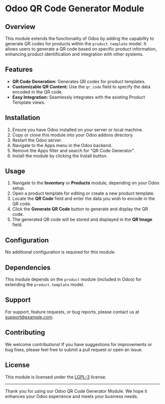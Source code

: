 # Odoo QR Code Generator Module

## Overview
This module extends the functionality of Odoo by adding the capability to generate QR codes for products within the `product.template` model. It allows users to generate a QR code based on specific product information, enhancing product identification and integration with other systems.

## Features
- **QR Code Generation:** Generates QR codes for product templates.
- **Customizable QR Content:** Use the `qr_code` field to specify the data encoded in the QR code.
- **Easy Integration:** Seamlessly integrates with the existing Product Template views.

## Installation
1. Ensure you have Odoo installed on your server or local machine.
2. Copy or clone this module into your Odoo addons directory.
3. Restart the Odoo server.
4. Navigate to the Apps menu in the Odoo backend.
5. Remove the Apps filter and search for "QR Code Generator".
6. Install the module by clicking the Install button.

## Usage
1. Navigate to the **Inventory** or **Products** module, depending on your Odoo setup.
2. Open a product template for editing or create a new product template.
3. Locate the **QR Code** field and enter the data you wish to encode in the QR code.
4. Click the **Generate QR Code** button to generate and display the QR code.
5. The generated QR code will be stored and displayed in the **QR Image** field.

## Configuration
No additional configuration is required for this module.

## Dependencies
This module depends on the `product` module (included in Odoo) for extending the `product.template` model.

## Support
For support, feature requests, or bug reports, please contact us at support@example.com.

## Contributing
We welcome contributions! If you have suggestions for improvements or bug fixes, please feel free to submit a pull request or open an issue.

## License
This module is licensed under the [LGPL-3](http://www.gnu.org/licenses/lgpl-3.0-standalone.html) license.

---

Thank you for using our Odoo QR Code Generator Module. We hope it enhances your Odoo experience and meets your business needs.
